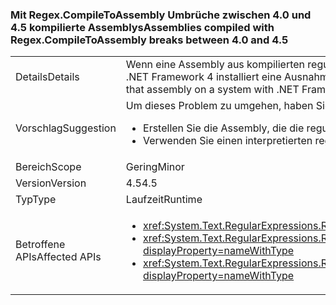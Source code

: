 ### <a name="assemblies-compiled-with-regexcompiletoassembly-breaks-between-40-and-45"></a><span data-ttu-id="30958-101">Mit Regex.CompileToAssembly Umbrüche zwischen 4.0 und 4.5 kompilierte Assemblys</span><span class="sxs-lookup"><span data-stu-id="30958-101">Assemblies compiled with Regex.CompileToAssembly breaks between 4.0 and 4.5</span></span>

|   |   |
|---|---|
|<span data-ttu-id="30958-102">Details</span><span class="sxs-lookup"><span data-stu-id="30958-102">Details</span></span>|<span data-ttu-id="30958-103">Wenn eine Assembly aus kompilierten regulären Ausdrücken mit dem .NET Framework 4.5, aber .NET Framework 4-Ziele erstellt wird, versucht, eine für reguläre Ausdrücke verwenden, da die Assembly auf einem System mit .NET Framework 4 installiert eine Ausnahme ausgelöst.</span><span class="sxs-lookup"><span data-stu-id="30958-103">If an assembly of compiled regular expressions is built with the .NET Framework 4.5 but targets the .NET Framework 4, attempting to use one of the regular expressions in that assembly on a system with .NET Framework 4 installed throws an exception.</span></span>|
|<span data-ttu-id="30958-104">Vorschlag</span><span class="sxs-lookup"><span data-stu-id="30958-104">Suggestion</span></span>|<span data-ttu-id="30958-105">Um dieses Problem zu umgehen, haben Sie die folgenden Möglichkeiten:</span><span class="sxs-lookup"><span data-stu-id="30958-105">To work around this problem, you can do either of the following:</span></span><ul><li><span data-ttu-id="30958-106">Erstellen Sie die Assembly, die die regulären Ausdrücke mit .NET Framework 4 enthält.</span><span class="sxs-lookup"><span data-stu-id="30958-106">Build the assembly that contains the regular expressions with the .NET Framework 4.</span></span></li><li><span data-ttu-id="30958-107">Verwenden Sie einen interpretierten regulären Ausdruck.</span><span class="sxs-lookup"><span data-stu-id="30958-107">Use an interpreted regular expression.</span></span></li></ul>|
|<span data-ttu-id="30958-108">Bereich</span><span class="sxs-lookup"><span data-stu-id="30958-108">Scope</span></span>|<span data-ttu-id="30958-109">Gering</span><span class="sxs-lookup"><span data-stu-id="30958-109">Minor</span></span>|
|<span data-ttu-id="30958-110">Version</span><span class="sxs-lookup"><span data-stu-id="30958-110">Version</span></span>|<span data-ttu-id="30958-111">4.5</span><span class="sxs-lookup"><span data-stu-id="30958-111">4.5</span></span>|
|<span data-ttu-id="30958-112">Typ</span><span class="sxs-lookup"><span data-stu-id="30958-112">Type</span></span>|<span data-ttu-id="30958-113">Laufzeit</span><span class="sxs-lookup"><span data-stu-id="30958-113">Runtime</span></span>|
|<span data-ttu-id="30958-114">Betroffene APIs</span><span class="sxs-lookup"><span data-stu-id="30958-114">Affected APIs</span></span>|<ul><li><xref:System.Text.RegularExpressions.Regex.CompileToAssembly(System.Text.RegularExpressions.RegexCompilationInfo[],System.Reflection.AssemblyName)?displayProperty=nameWithType></li><li><xref:System.Text.RegularExpressions.Regex.CompileToAssembly(System.Text.RegularExpressions.RegexCompilationInfo[],System.Reflection.AssemblyName,System.Reflection.Emit.CustomAttributeBuilder[])?displayProperty=nameWithType></li><li><xref:System.Text.RegularExpressions.Regex.CompileToAssembly(System.Text.RegularExpressions.RegexCompilationInfo[],System.Reflection.AssemblyName,System.Reflection.Emit.CustomAttributeBuilder[],System.String)?displayProperty=nameWithType></li></ul>|


